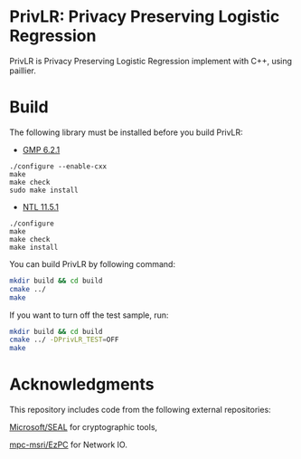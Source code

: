 # PrivLR: Privacy Preserving Logistic Regression

PrivLR is Privacy Preserving Logistic Regression implement with C++, using paillier.

# Build

The following library must be installed before you build PrivLR:

* [GMP 6.2.1](https://gmplib.org/download/gmp/)

```
./configure --enable-cxx
make
make check
sudo make install
```

* [NTL 11.5.1](https://libntl.org/download.html)

```
./configure 
make 
make check
make install
```

You can build PrivLR by following command: 

```bash
mkdir build && cd build
cmake ../
make
```

If you want to turn off the test sample, run:

```bash
mkdir build && cd build
cmake ../ -DPrivLR_TEST=OFF
make
```

# Acknowledgments

This repository includes code from the following external repositories:

[Microsoft/SEAL](https://github.com/microsoft/SEAL) for cryptographic tools,

[mpc-msri/EzPC](https://github.com/mpc-msri/EzPC) for Network IO.